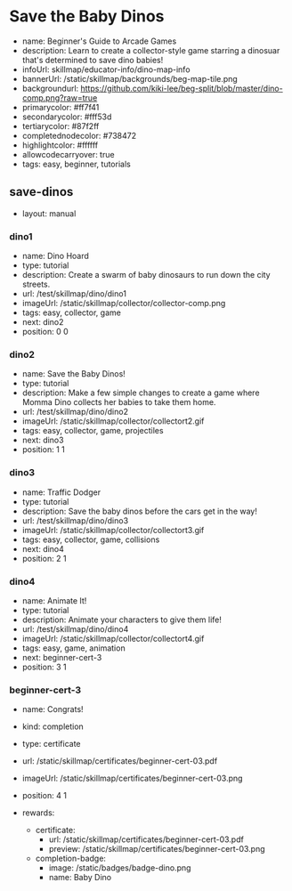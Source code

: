 # Save the Baby Dinos
* name: Beginner's Guide to Arcade Games
* description: Learn to create a collector-style game starring a dinosuar that's determined to save dino babies!
* infoUrl: skillmap/educator-info/dino-map-info
* bannerUrl: /static/skillmap/backgrounds/beg-map-tile.png
* backgroundurl: https://github.com/kiki-lee/beg-split/blob/master/dino-comp.png?raw=true
* primarycolor: #ff7f41
* secondarycolor: #fff53d
* tertiarycolor: #87f2ff
* completednodecolor: #738472
* highlightcolor: #ffffff
* allowcodecarryover: true
* tags: easy, beginner, tutorials


## save-dinos
* layout: manual

### dino1

* name: Dino Hoard
* type: tutorial
* description: Create a swarm of baby dinosaurs to run down the city streets.
* url: /test/skillmap/dino/dino1
* imageUrl: /static/skillmap/collector/collector-comp.png
* tags: easy, collector, game
* next: dino2
* position: 0 0


### dino2

* name: Save the Baby Dinos!
* type: tutorial
* description: Make a few simple changes to create a game where Momma Dino collects her babies to take them home.
* url: /test/skillmap/dino/dino2
* imageUrl: /static/skillmap/collector/collectort2.gif
* tags: easy, collector, game, projectiles
* next: dino3
* position: 1 1


### dino3

* name: Traffic Dodger
* type: tutorial
* description: Save the baby dinos before the cars get in the way!
* url: /test/skillmap/dino/dino3
* imageUrl: /static/skillmap/collector/collectort3.gif
* tags: easy, collector, game, collisions
* next: dino4
* position: 2 1


### dino4
* name: Animate It!
* type: tutorial
* description: Animate your characters to give them life!
* url: /test/skillmap/dino/dino4
* imageUrl: /static/skillmap/collector/collectort4.gif
* tags: easy, game, animation
* next: beginner-cert-3
* position: 3 1


### beginner-cert-3
* name: Congrats!
* kind: completion
* type: certificate
* url: /static/skillmap/certificates/beginner-cert-03.pdf
* imageUrl: /static/skillmap/certificates/beginner-cert-03.png
* position: 4 1

* rewards:
    * certificate:
        * url: /static/skillmap/certificates/beginner-cert-03.pdf
        * preview: /static/skillmap/certificates/beginner-cert-03.png
    * completion-badge:
        * image: /static/badges/badge-dino.png
        * name: Baby Dino



